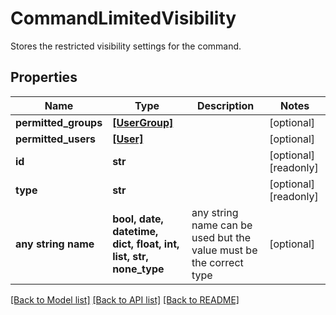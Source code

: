 # CommandLimitedVisibility

Stores the restricted visibility settings for the command.

## Properties
Name | Type | Description | Notes
------------ | ------------- | ------------- | -------------
**permitted_groups** | [**[UserGroup]**](UserGroup.md) |  | [optional] 
**permitted_users** | [**[User]**](User.md) |  | [optional] 
**id** | **str** |  | [optional] [readonly] 
**type** | **str** |  | [optional] [readonly] 
**any string name** | **bool, date, datetime, dict, float, int, list, str, none_type** | any string name can be used but the value must be the correct type | [optional]

[[Back to Model list]](../README.md#documentation-for-models) [[Back to API list]](../README.md#documentation-for-api-endpoints) [[Back to README]](../README.md)


